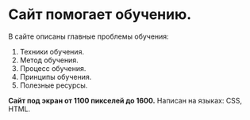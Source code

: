 # Сайт помогает обучению.  
В сайте описаны главные проблемы обучения:
 1. Техники обучения.
 2. Метод обучения.
 3. Процесс обучения.
 4. Принципы обучения.
 5. Полезные ресурсы.
 
 **Сайт под экран от 1100 пикселей до 1600.**
 Написан на языках: CSS, HTML.
